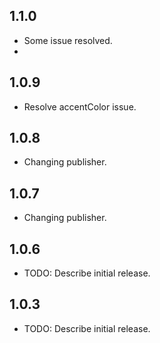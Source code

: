 ## 1.1.0
* Some issue resolved.
* 
## 1.0.9
* Resolve accentColor issue.

## 1.0.8
* Changing publisher.

## 1.0.7
* Changing publisher.

## 1.0.6
* TODO: Describe initial release.

## 1.0.3
* TODO: Describe initial release.
